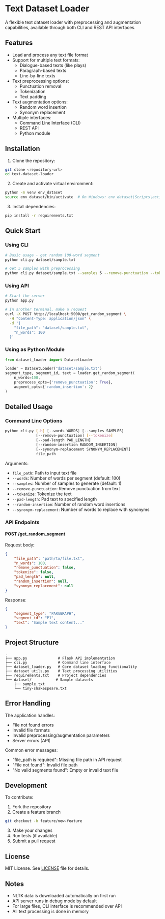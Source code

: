 # Text Dataset Loader

A flexible text dataset loader with preprocessing and augmentation capabilities, available through both CLI and REST API interfaces.

## Features

- Load and process any text file format
- Support for multiple text formats:
  - Dialogue-based texts (like plays)
  - Paragraph-based texts
  - Line-by-line texts
- Text preprocessing options:
  - Punctuation removal
  - Tokenization
  - Text padding
- Text augmentation options:
  - Random word insertion
  - Synonym replacement
- Multiple interfaces:
  - Command Line Interface (CLI)
  - REST API
  - Python module

## Installation

1. Clone the repository:
```bash
git clone <repository-url>
cd text-dataset-loader
```

2. Create and activate virtual environment:
```bash
python -m venv env_dataset
source env_dataset/bin/activate  # On Windows: env_dataset\Scripts\activate
```

3. Install dependencies:
```bash
pip install -r requirements.txt
```

## Quick Start

### Using CLI
```bash
# Basic usage - get random 100-word segment
python cli.py dataset/sample.txt

# Get 5 samples with preprocessing
python cli.py dataset/sample.txt --samples 5 --remove-punctuation --tokenize
```

### Using API
```bash
# Start the server
python app.py

# In another terminal, make a request
curl -X POST http://localhost:5000/get_random_segment \
  -H "Content-Type: application/json" \
  -d '{
    "file_path": "dataset/sample.txt",
    "n_words": 100
  }'
```

### Using as Python Module
```python
from dataset_loader import DatasetLoader

loader = DatasetLoader("dataset/sample.txt")
segment_type, segment_id, text = loader.get_random_segment(
    n_words=100,
    preprocess_opts={'remove_punctuation': True},
    augment_opts={'random_insertion': 2}
)
```

## Detailed Usage

### Command Line Options

```bash
python cli.py [-h] [--words WORDS] [--samples SAMPLES] 
              [--remove-punctuation] [--tokenize] 
              [--pad-length PAD_LENGTH]
              [--random-insertion RANDOM_INSERTION]
              [--synonym-replacement SYNONYM_REPLACEMENT]
              file_path
```

Arguments:
- `file_path`: Path to input text file
- `--words`: Number of words per segment (default: 100)
- `--samples`: Number of samples to generate (default: 1)
- `--remove-punctuation`: Remove punctuation from text
- `--tokenize`: Tokenize the text
- `--pad-length`: Pad text to specified length
- `--random-insertion`: Number of random word insertions
- `--synonym-replacement`: Number of words to replace with synonyms

### API Endpoints

#### POST /get_random_segment

Request body:
```json
{
    "file_path": "path/to/file.txt",
    "n_words": 100,
    "remove_punctuation": false,
    "tokenize": false,
    "pad_length": null,
    "random_insertion": null,
    "synonym_replacement": null
}
```

Response:
```json
{
    "segment_type": "PARAGRAPH",
    "segment_id": "P1",
    "text": "Sample text content..."
}
```

## Project Structure

```
.
├── app.py              # Flask API implementation
├── cli.py              # Command line interface
├── dataset_loader.py   # Core dataset loading functionality
├── dataset_utils.py    # Text processing utilities
├── requirements.txt    # Project dependencies
└── dataset/           # Sample datasets
    ├── sample.txt
    └── tiny-shakespeare.txt
```

## Error Handling

The application handles:
- File not found errors
- Invalid file formats
- Invalid preprocessing/augmentation parameters
- Server errors (API)

Common error messages:
- "file_path is required": Missing file path in API request
- "File not found": Invalid file path
- "No valid segments found": Empty or invalid text file

## Development

To contribute:

1. Fork the repository
2. Create a feature branch
```bash
git checkout -b feature/new-feature
```
3. Make your changes
4. Run tests (if available)
5. Submit a pull request

## License

MIT License. See [LICENSE](LICENSE) file for details.

## Notes

- NLTK data is downloaded automatically on first run
- API server runs in debug mode by default
- For large files, CLI interface is recommended over API
- All text processing is done in memory
